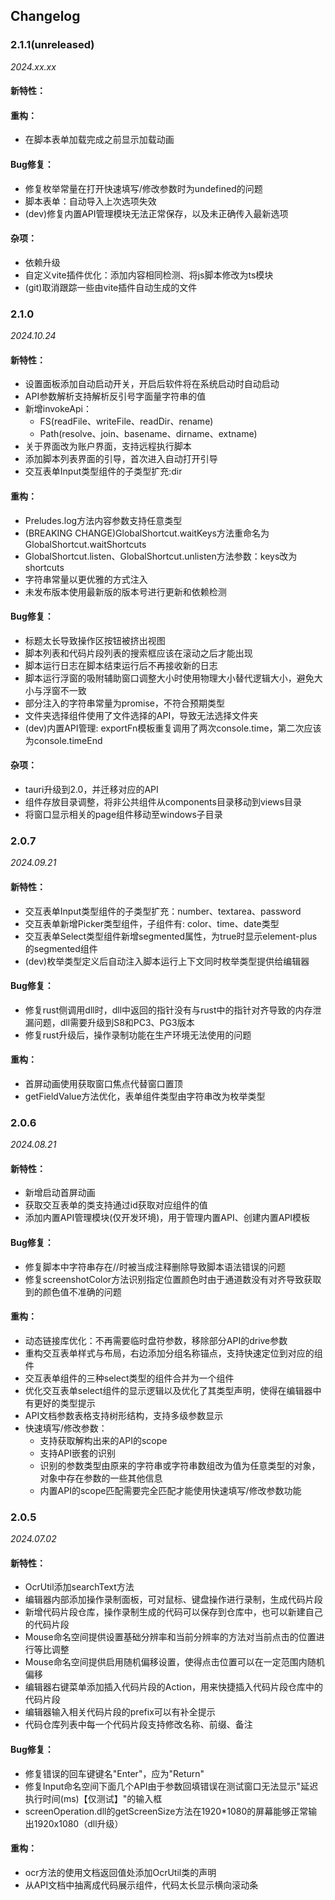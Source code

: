 ## Changelog

### 2.1.1(unreleased)

_2024.xx.xx_ 

#### 新特性：

#### 重构：

- 在脚本表单加载完成之前显示加载动画

#### Bug修复：

- 修复枚举常量在打开快速填写/修改参数时为undefined的问题
- 脚本表单：自动导入上次选项失效
- (dev)修复内置API管理模块无法正常保存，以及未正确传入最新选项

#### 杂项：

- 依赖升级
- 自定义vite插件优化：添加内容相同检测、将js脚本修改为ts模块
- (git)取消跟踪一些由vite插件自动生成的文件

### 2.1.0

_2024.10.24_

#### 新特性：

- 设置面板添加自动启动开关，开启后软件将在系统启动时自动启动
- API参数解析支持解析反引号字面量字符串的值
- 新增invokeApi：
  - FS(readFile、writeFile、readDir、rename)
  - Path(resolve、join、basename、dirname、extname)
- 关于界面改为账户界面，支持远程执行脚本
- 添加脚本列表界面的引导，首次进入自动打开引导
- 交互表单Input类型组件的子类型扩充:dir

#### 重构：

- Preludes.log方法内容参数支持任意类型
- (BREAKING CHANGE)GlobalShortcut.waitKeys方法重命名为GlobalShortcut.waitShortcuts
- GlobalShortcut.listen、GlobalShortcut.unlisten方法参数：keys改为shortcuts
- 字符串常量以更优雅的方式注入
- 未发布版本使用最新版的版本号进行更新和依赖检测

#### Bug修复：

- 标题太长导致操作区按钮被挤出视图
- 脚本列表和代码片段列表的搜索框应该在滚动之后才能出现
- 脚本运行日志在脚本结束运行后不再接收新的日志
- 脚本运行浮窗的吸附辅助窗口调整大小时使用物理大小替代逻辑大小，避免大小与浮窗不一致
- 部分注入的字符串常量为promise，不符合预期类型
- 文件夹选择组件使用了文件选择的API，导致无法选择文件夹
- (dev)内置API管理: exportFn模板重复调用了两次console.time，第二次应该为console.timeEnd

#### 杂项：

- tauri升级到2.0，并迁移对应的API
- 组件存放目录调整，将非公共组件从components目录移动到views目录
- 将窗口显示相关的page组件移动至windows子目录


### 2.0.7

_2024.09.21_

#### 新特性：

- 交互表单Input类型组件的子类型扩充：number、textarea、password
- 交互表单新增Picker类型组件，子组件有: color、time、date类型
- 交互表单Select类型组件新增segmented属性，为true时显示element-plus的segmented组件
- (dev)枚举类型定义后自动注入脚本运行上下文同时枚举类型提供给编辑器

#### Bug修复：

- 修复rust侧调用dll时，dll中返回的指针没有与rust中的指针对齐导致的内存泄漏问题，dll需要升级到S8和PC3、PG3版本
- 修复rust升级后，操作录制功能在生产环境无法使用的问题

#### 重构：

- 首屏动画使用获取窗口焦点代替窗口置顶
- getFieldValue方法优化，表单组件类型由字符串改为枚举类型

### 2.0.6

_2024.08.21_

#### 新特性：

- 新增启动首屏动画
- 获取交互表单的类支持通过id获取对应组件的值
- 添加内置API管理模块(仅开发环境)，用于管理内置API、创建内置API模板

#### Bug修复：

- 修复脚本中字符串存在//时被当成注释删除导致脚本语法错误的问题
- 修复screenshotColor方法识别指定位置颜色时由于通道数没有对齐导致获取到的颜色值不准确的问题

#### 重构：

- 动态链接库优化：不再需要临时盘符参数，移除部分API的drive参数
- 重构交互表单样式与布局，右边添加分组名称锚点，支持快速定位到对应的组件
- 交互表单组件的三种select类型的组件合并为一个组件
- 优化交互表单select组件的显示逻辑以及优化了其类型声明，使得在编辑器中有更好的类型提示
- API文档参数表格支持树形结构，支持多级参数显示
- 快速填写/修改参数：
  - 支持获取解构出来的API的scope
  - 支持API嵌套的识别
  - 识别的参数类型由原来的字符串或字符串数组改为值为任意类型的对象，对象中存在参数的一些其他信息
  - 内置API的scope匹配需要完全匹配才能使用快速填写/修改参数功能


### 2.0.5

_2024.07.02_

#### 新特性：

- OcrUtil添加searchText方法
- 编辑器内部添加操作录制面板，可对鼠标、键盘操作进行录制，生成代码片段
- 新增代码片段仓库，操作录制生成的代码可以保存到仓库中，也可以新建自己的代码片段
- Mouse命名空间提供设置基础分辨率和当前分辨率的方法对当前点击的位置进行等比调整
- Mouse命名空间提供启用随机偏移设置，使得点击位置可以在一定范围内随机偏移
- 编辑器右键菜单添加插入代码片段的Action，用来快捷插入代码片段仓库中的代码片段
- 编辑器输入相关代码片段的prefix可以有补全提示
- 代码仓库列表中每一个代码片段支持修改名称、前缀、备注

#### Bug修复：

- 修复错误的回车键键名"Enter"，应为"Return"
- 修复Input命名空间下面几个API由于参数回填错误在测试窗口无法显示"延迟执行时间(ms)【仅测试】"的输入框
- screenOperation.dll的getScreenSize方法在1920*1080的屏幕能够正常输出1920x1080（dll升级）

#### 重构：

- ocr方法的使用文档返回值处添加OcrUtil类的声明
- 从API文档中抽离成代码展示组件，代码太长显示横向滚动条

